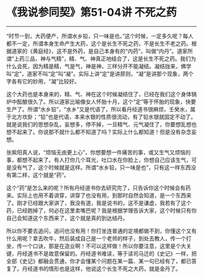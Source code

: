 # 《我说参同契》第51-04讲 不死之药

------

“时节一到，大药便产，所谓水乡铅，只一味是也。”这个时候，一定多久呢？每人都不一定，所谓本身生命产生大药，这个是长生不死之药，不是长生不老之药。根据道家的《黄庭经》，这不是外药，是自己本身有的“内药”，叫做“内丹”。道家所谓“上药三品，神与气精”，精、气、神真正地结合了，这是长生不死之药。我们为什么会死，因为精是精，气是气，神是神，三样分开不能凝结。凝结拢来，佛学叫“定”，道家不叫“定”叫“凝”。实际上讲“定”是讲原则，“凝”是讲那个现象，两个字各有它的妙用，“凝”比较好。

这个大药也是本身来的，精、气、神在这个时候凝结住了，已经在我们这个身体锅炉中酝酿很久了。所以道家比喻像女人怀胎十月，这个“定”等于怀胎的现象，快要生产了。所谓“水乡铅”，“水乡”又是代语了，所以看丹经道书很麻烦，壬癸水，属于北方坎卦；“铅”也是代语，本来水银的性质很流动，有了铅水银就固定不动了。就是说我们的思想杂乱，妄想多，停不掉，一旦精气、元气凝住了，你要想乱想也想不起来了。你说那不就什么都不知道了吗？实际上什么都知道！但是没有杂念妄想。

张紫阳真人说，“烦恼无由更上心”，你想要想一件痛苦的事，或又生气又烦恼的事，都想不起来了。有人打你几个耳光，吐口水在你脸上，你想自己应该生气，可是没有气了，这个时候就是这样。所谓“水乡铅，只一味是也”，只有这一样东西没有第二样，这个就是“药”。

这个“药”是怎么来的呢？所有丹经道书你去研究完了，只告诉你这个时候会有药来。实际上也用不着讲穿，讲穿了也没有用，到那时自然会知道，是一个东西来了。刚才已经跟大家讲了，我没有道，我是说书的，这不是谦虚，我若有了这个药，已经跑掉了，何必在这里卖嘴巴呢？我是根据学理告诉大家，这个时候只有你自己会知道这个东西来了，这个就是真的到达结丹。

所以你不要去追问，追问也没有用！你打坐连普通的定境都做不到，你懂这个又有什么用呢？拿去吹牛，然后装成自己是一个老师的样子，到处去教人，传一个打坐，传一个口诀，那是在造业啊！不可以这样做！所以你要注意，这里是个大关键，丹经道书不是故意保留的。丹经道书难读，等于读司马迁的《史记》一样，把全部《史记》都融会贯通，你才会懂某个问题在某一篇、某一句已经有了，都已答复了。丹经道书的情形也是这样，他说这个长生不死之大药，就是金丹了。